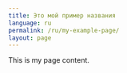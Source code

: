 ```yaml
---
title: Это мой пример названия
language: ru
permalink: /ru/my-example-page/
layout: page
---
```


This is my page content.

